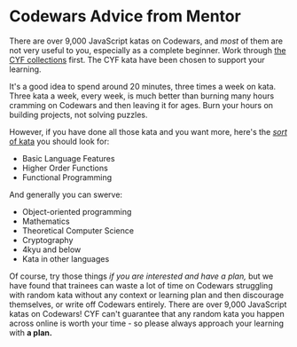 # Codewars Advice from Mentor

There are over 9,000 JavaScript katas on Codewars, and _most_ of them are not very useful to you, especially as a complete beginner. Work through [the CYF collections](https://www.codewars.com/users/CodeYourFuture/authored\_collections) first. The CYF kata have been chosen to support your learning.

It's a good idea to spend around 20 minutes, three times a week on kata. Three kata a week, every week, is much better than burning many hours cramming on Codewars and then leaving it for ages. Burn your hours on building projects, not solving puzzles.

However, if you have done all those kata and you want more, here's the [_sort_ of kata](https://www.codewars.com/kata/search/my-languages?q=\&r\[]=-8\&tags=Basic%20Language%20Features\&beta=false\&order\_by=rank\_id%20asc) you should look for:

* Basic Language Features
* Higher Order Functions
* Functional Programming

And generally you can swerve:

* Object-oriented programming
* Mathematics
* Theoretical Computer Science
* Cryptography
* 4kyu and below
* Kata in other languages

Of course, try those things _if you are interested and have a plan,_ but we have found that trainees can waste a lot of time on Codewars struggling with random kata without any context or learning plan and then discourage themselves, or write off Codewars entirely. There are over 9,000 JavaScript katas on Codewars! CYF can't guarantee that any random kata you happen across online is worth your time - so please always approach your learning with **a plan.**&#x20;

